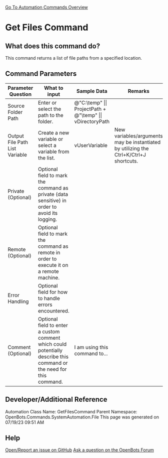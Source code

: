<!--TITLE: Get Files Command -->
<!-- SUBTITLE: a command in the System Automation Commands\File group. -->
[Go To Automation Commands Overview](/automation-commands)


# Get Files Command


## What does this command do?
This command returns a list of file paths from a specified location.


## Command Parameters
| Parameter Question   	| What to input  	|  Sample Data 	| Remarks  	|
| ---                    | ---               | ---           | ---       |
|Source Folder Path|Enter or select the path to the folder.|@"C:\temp" \|\| ProjectPath + @"\temp" \|\| vDirectoryPath||
|Output File Path List Variable|Create a new variable or select a variable from the list.|vUserVariable|New variables/arguments may be instantiated by utilizing the Ctrl+K/Ctrl+J shortcuts.|
|Private (Optional)|Optional field to mark the command as private (data sensitive) in order to avoid its logging.|||
|Remote (Optional)|Optional field to mark the command as remote in order to execute it on a remote machine.|||
|Error Handling|Optional field for how to handle errors encountered.|||
|Comment (Optional)|Optional field to enter a custom comment which could potentially describe this command or the need for this command.|I am using this command to...||


## Developer/Additional Reference
Automation Class Name: GetFilesCommand
Parent Namespace: OpenBots.Commands.SystemAutomation.File
This page was generated on 07/19/23 09:51 AM


## Help
[Open/Report an issue on GitHub](https://github.com/OpenBotsAI/OpenBots.Studio/issues/new)
[Ask a question on the OpenBots Forum](https://openbots.ai/forums/)
